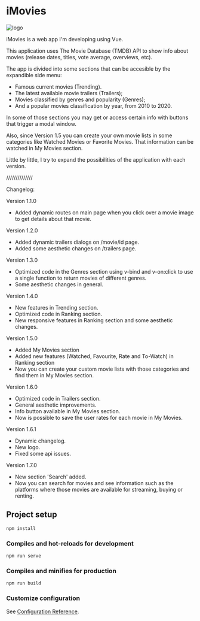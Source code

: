 # iMovies

![logo](https://user-images.githubusercontent.com/57297760/104850259-56674000-58ee-11eb-9add-8f684be8bbbd.jpg)

iMovies is a web app I'm developing using Vue. 

This application uses The Movie Database (TMDB) API to show info about movies (release dates, titles, vote average, overviews, etc).

The app is divided into some sections that can be accesible by the expandible side menu:

* Famous current movies (Trending).
* The latest available movie trailers (Trailers);
* Movies classified by genres and popularity (Genres);
* And a popular movies classification by year, from 2010 to 2020.

In some of those sections you may get or access certain info with buttons that trigger a modal window.

Also, since Version 1.5 you can create your own movie lists in some categories like Watched Movies or Favorite Movies. That information can be watched in My Movies section.

Little by little, I try to expand the possibilities of the application with each version.

//////////////

Changelog:

Version 1.1.0
* Added dynamic routes on main page when you click over a movie image to get details about that movie.


Version 1.2.0
* Added dynamic trailers dialogs on /movie/id page.
* Added some aesthetic changes on /trailers page.

Version 1.3.0

* Optimized code in the Genres section using v-bind and v-on:click to use a single function to return movies of different genres.
* Some aesthetic changes in general.

Version 1.4.0

* New features in Trending section.
* Optimized code in Ranking section.
* New responsive features in Ranking section and some aesthetic changes.

Version 1.5.0

* Added My Movies section
* Added new features (Watched, Favourite, Rate and To-Watch) in Ranking section
* Now you can create your custom movie lists with those categories and find them in My Movies section. 

Version 1.6.0

* Optimized code in Trailers section.
* General aesthetic improvements.
* Info button available in My Movies section.
* Now is possible to save the user rates for each movie in My Movies.

Version 1.6.1

* Dynamic changelog.
* New logo.
* Fixed some api issues.

Version 1.7.0

* New section 'Search' added.
* Now you can search for movies and see information such as the platforms where those movies are available for streaming, buying or renting.

## Project setup
```
npm install
```

### Compiles and hot-reloads for development
```
npm run serve
```

### Compiles and minifies for production
```
npm run build
```

### Customize configuration
See [Configuration Reference](https://cli.vuejs.org/config/).
